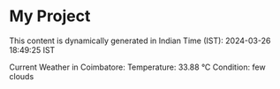 # My Project

This content is dynamically generated in Indian Time (IST): 2024-03-26 18:49:25 IST


Current Weather in Coimbatore:
Temperature: 33.88 °C
Condition: few clouds
